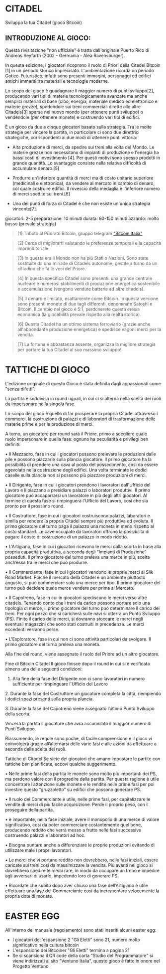 # CITADEL
Sviluppa la tua Citadel (gioco Bitcoin)


## INTRODUZIONE AL GIOCO:

Questa rivisitazione "non ufficiale" é tratta dall'originale Puerto Rico di Andreas Seyfarth (2002 - Germania - Alea Ravensburger).


In questa edizione, i giocatori ricoprono il ruolo di Priori della Citadel Bitcoin [1] in un periodo storico imprecisato. 
L'ambientazione ricorda un periodo Gotico-Futuristico; infatti sono presenti immagini, personaggi ed edifici antichi immersi tra materiali e tecnologie moderne. 

Lo scopo del gioco è guadagnare il maggior numero di punti sviluppo[2], producendo vari tipi di materie tecnologicamente avanzate ma anche semplici materiali di base (cibo, energia, materiale medico ed elettronico e materie grezze), spedendole sui treni commerciali dirette alle altre Citadels[3] sparse nel nuovo mondo (per ottenere punti sviluppo) o vendendole (per ottenere monete) e costruendo vari tipi di edifici.

È un gioco da due a cinque giocatori basato sulla strategia.
Tra le molte strategie per vincere la partita, in particolare ci sono due direttrici strategiche, corrispondenti ai due modi di ottenere punti vittoria:
* Alta produzione di merci, da spedire sui treni alla volta del Mondo. Le materie grezze non necessitano di impianti di produzione e l'energia ha bassi costi di investimento [4]. Per questi motivi sono spesso prodotti in grande quantità. Lo svantaggio consiste nella relativa difficoltà di accumulare denaro.[5]
* Produrre un'inferiore quantità di merci ma di costo unitario superiore (medicinali e elettronica), da vendere al mercato in cambio di denaro, col quale costruire edifici. Il rovescio della medaglia è l'inferiore numero di merci spedite sui treni.[6]

* Uno dei punti di forza di Citadel è che non esiste un'unica strategia vincente[7].

giocatori: 2-5
preparazione: 10 minuti
durata: 90-150 minuti
azzardo: molto basso (prevale strategia)



>[1] Tributo al Priorato Bitcoin, gruppo telegram ["Bitcoin Italia"](https://t.me/bitcoinIta)

>[2] Cerca di migliorarti valutando le preferenze temporali e la capacitá imprenditoriale 

>[3] In questa era il Mondo non ha piú Stati o Nazioni. Sono state sostituite da una miriade di Citadels autonome, gestite a turno da un cittadino che fa le veci del Priore.

>[4] In questa specifica Citadel sono presenti: una grande centrale nucleare e numerosi stabilimenti di produzione energetica sostenibile e accumulazione (vengono vendute batterie ad altre citadels).

>[5] Il denaro é limitato, esattamente come Bitcoin. In questa versione sono presenti monete di due tagli differenti, denominate Satoshi e Bitcoin. Il cambio nel gioco é 5:1, perdonerete questa eresia economica (la giocabilitá prevale rispetto alla realtá storica).

>[6] Questa Citadel ha un ottimo sistema ferroviario (grazie anche all'abbondante produzione energetica) e spedisce vagoni merci per la vendita.

>[7] La fortuna é abbastanza assente, organizza la migliore strategia per portare la tua Citadel al suo massimo sviluppo!


# TATTICHE DI GIOCO

L'edizione originale di questo Gioco é stata definita dagli appassionati come "senza difetti".

La partita è suddivisa in round uguali, in cui ci si alterna nella scelta dei ruoli da impersonare nella singola fase.

Lo scopo del gioco è quello di far prosperare la propria Citadel attraverso i commerci, la costruzione di palazzi e di laboratori di trasformazione delle materie prime e per la produzione di merci.

A turno, un giocatore per round sarà il Priore, primo a scegliere quale ruolo impersonare in quella fase: ognuno ha peculiarità e privilegi ben definiti:

• Il Mezzadro, fase in cui i giocatori possono prelevare le produzioni dalle pile e possono piazzarle sulla plancia giocatore. Il primo giocatore ha la possibilità di prendere una cava al posto del possedimento, così da essere agevolato nella costruzione degli edifici. Una volta terminate le dodici caselle sulla plancia non si possono più piazzare produzioni di merci.

• Il Dirigente, fase in cui i giocatori prendono i lavoratori dall'Ufficio del Lavoro e li piazzano a presidiare palazzi o laboratori produttivi. Il primo giocatore può accaparrarsi un lavoratore in più degli altri giocatori. Al termine di questa fase si rimpinguerà l'Ufficio del Lavoro, così che sia pronto per il prossimo round.

• Il Costruttore, fase in cui i giocatori costruiscono palazzi, laboratori e similia per rendere la propria Citadel sempre più produttiva ed evoluta. Il primo giocatore del turno paga il palazzo una moneta in meno rispetto al costo standard. Le cave occupate da lavoratori offrono la possibilità di pagare il costo di costruzione di un palazzo in modo ridotto.

• L’Artigiano, fase in cui i giocatori ricevono le merci dalla scorta in base alla propria capacità produttiva, a seconda degli “Impianti di Produzione” posseduti. Il primo giocatore del turno preleva una merce in più, scelta anch’essa tra le merci che può produrre.

• Il Commerciante, fase in cui i giocatori vendono le proprie merci al Silk Road Market. Poiché il mercato della Citadel è un ambiente piuttosto angusto, si può commerciare solo una merce per tipo. Il primo giocatore del turno può decidere quale merce vendere per prima al Mercato.

• Il Capotreno, fase in cui in giocatori spediscono le merci verso altre citadels. Tenendo conto che i treni da carico possono portare solo una tipologia di merce, il primo giocatore del turno può determinare il carico dei treni. Per ogni pezzo che si caricherà sulle navi si otterrà un Punto Sviluppo (PS). Finito il carico delle merci, si dovranno stoccare le merci negli eventuali magazzini che sono stati costruiti in precedenza. Le merci eccedenti verranno perse.

• L'Esploratore, fase in cui non ci sono attività particolari da svolgere. Il primo giocatore del turno preleva una moneta.

Alla fine del round, viene assegnato il ruolo del Priore ad un altro giocatore. 

Fine di Bitcoin Citadel
Il gioco finisce dopo il round in cui si è verificata almeno una delle seguenti condizioni:

1. Alla fine della fase del Dirigente non ci sono lavoratori in numero sufficiente per rimpinguare l'Ufficio del Lavoro

2. Durante la fase del Costruttore un giocatore completa la città, riempiendo i dodici spazi presenti sulla propria plancia.

3. Durante la fase del Capotreno viene assegnato l’ultimo Punto Sviluppo della scorta.

Vincerà la partita il giocatore che avrà accumulato il maggior numero di Punti Sviluppo.

Riassumendo, le regole sono poche, di facile comprensione e il gioco vi coinvolgerà grazie all’alternarsi delle varie fasi e alle azioni da effettuare a seconda della scelta dei ruoli.

Tattiche di Citadel
Se siete dei giocatori che amano impostare le partite con tattiche ben pianificate, eccovi qualche suggerimento.

• Nelle prime fasi della partita le monete sono molto più importanti dei PS, ma perdono valore con il progredire della partita. Per questa ragione è utile concentrare l’attenzione sulle monete e le rendite nelle prime fasi per poi investire questo “gruzzoletto” su edifici che possono generare PS.

• Il ruolo del Commerciante è utile, nelle prime fasi, per capitalizzare le vendite di merci di più facile acquisizione. Perde il proprio peso, con il proseguire della partita.

• è importante, nella fase iniziale, avere il monopolio di una merce di valore significativo, così da poter commerciare costantemente quel bene, producendo reddito che verrà messo a frutto nelle fasi successive costruendo palazzi e laboratori ad hoc.

• Bisogna puntare anche a differenziare le proprie produzioni evitando di utilizzare male i propri lavoratori.

• Le merci che vi portano reddito non dovrebbero, nelle fasi iniziali, essere caricate sui treni così da massimizzare la vendita. Più avanti nel gioco si dovrebbero spedire le merci rare, in modo da occupare un treno e impedire agli avversari di usarlo, impedendo loro di generare PS.

• Ricordate che subito dopo aver chiuso una fase dell’Artigiano è utile effettuare una fase del Commerciante così da incrementare velocemente la propria dote di monete.


# EASTER EGG

All'interno del manuale (regolamento) sono stati inseriti alcuni easter egg:
* I giocatori dell'espansione 2 "Gli Eletti" sono 21, numero molto significativo nella cultura bitcoin
* L'espansione dei Bitcoiner "Gli Eletti" termina a pagina 21
* Se si scansiona il QR code della carta "Studio del Programmatore" si viene indirizzati al sito "Ventuno Italia", questo gioco è fatto in onore nel Progetto Ventuno
